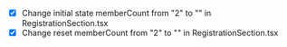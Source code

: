 - [x] Change initial state memberCount from "2" to "" in RegistrationSection.tsx
- [x] Change reset memberCount from "2" to "" in RegistrationSection.tsx
